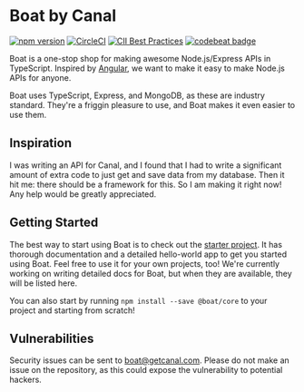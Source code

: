 # Boat by Canal

[![npm version](https://badge.fury.io/js/%40boat%2Fcore.svg)](https://badge.fury.io/js/%40boat%2Fcore)
[![CircleCI](https://circleci.com/gh/getcanal/boat.svg?style=shield&circle-token=13c11361db0d0a364102edc7dfad00c19697bd69)](https://circleci.com/gh/getcanal/boat/tree/master)
[![CII Best Practices](https://bestpractices.coreinfrastructure.org/projects/848/badge)](https://bestpractices.coreinfrastructure.org/projects/848)
[![codebeat badge](https://codebeat.co/badges/991f3d43-fcef-4fb2-8fed-470a7080388a)](https://codebeat.co/projects/github-com-getcanal-boat-master)

Boat is a one-stop shop for making awesome Node.js/Express APIs in TypeScript. Inspired by [Angular](https://www.github.com/angular/angular), we want to make it easy to make Node.js APIs for anyone.

Boat uses TypeScript, Express, and MongoDB, as these are industry standard. They're a friggin pleasure to use, and Boat makes it even easier to use them.

## Inspiration

I was writing an API for Canal, and I found that I had to write a significant amount of extra code to just get and save data from my database. Then it hit me: there should be a framework for this. So I am making it right now! Any help would be greatly appreciated.

## Getting Started

The best way to start using Boat is to check out the [starter project](https://github.com/orbital-js/orbital-starter). It has thorough documentation and a detailed hello-world app to get you started using Boat. Feel free to use it for your own projects, too! We're currently working on writing detailed docs for Boat, but when they are available, they will be listed here.

You can also start by running `npm install --save @boat/core` to your project and starting from scratch!

## Vulnerabilities

Security issues can be sent to boat@getcanal.com. Please do not make an issue on the repository, as this could expose the vulnerability to potential hackers.
